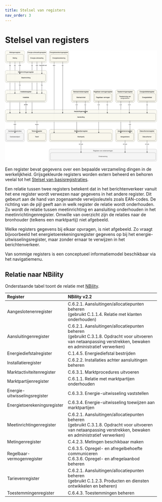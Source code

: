 ```yaml
---
title: Stelsel van registers
nav_order: 3
---
```


# Stelsel van registers

![Diagram](stelselplaat.drawio.svg)

Een register bevat gegevens over een bepaalde verzameling dingen in de werkelijkheid. Grijsgekleurde registers worden extern beheerd en behoren veelal tot het [Stelsel van basisregistraties](https://www.digitaleoverheid.nl/overzicht-van-alle-onderwerpen/stelsel-van-basisregistraties/).

Een relatie tussen twee registers betekent dat in het berichtenverkeer vanuit het ene register wordt verwezen naar gegevens in het andere register. Dit gebeurt aan de hand van zogenaamde verwijssleutels zoals EAN-codes. De richting van de pijl geeft aan in welk register de relatie wordt onderhouden. Zo wordt de relatie tussen meetinrichting en aansluiting onderhouden in het meetinrichtingenregister. Omwille van overzicht zijn de relaties naar de bronhouder (telkens een marktpartij) niet afgebeeld.

Welke registers gegevens bij elkaar opvragen, is niet afgebeeld. Zo vraagt bijvoorbeeld het energietoerekeningsregister gegevens op bij het energie-uitwisselingsregister, maar zonder ernaar te verwijzen in het berichtenverkeer.

Van sommige registers is een conceptueel informatiemodel beschikbaar via het navigatiemenu.

## Relatie naar NBility

Onderstaande tabel toont de relatie met [NBility](https://nbility-model.github.io/).

| Register | NBility v2.2 |
| :--- | :--- |
| Aangeslotenenregister | C.6.2.1. Aansluitingen/allocatiepunten beheren<br/>(gebruikt C.1.1.4. Relatie met klanten onderhouden) |
| Aansluitingenregister | C.6.2.1. Aansluitingen/allocatiepunten beheren<br/>(gebruikt C.3.1.8. Opdracht voor uitvoeren van netaanpassing verstrekken, bewaken en administratief verwerken) |
| Energiediefstalregister |C.1.4.5. Energiediefstal bestrijden |
| Installatieregister | C.6.2.2. Installaties achter aansluitingen beheren |
| Marktactiviteitenregister | C.6.3.1. Marktprocedures uitvoeren |
| Marktpartijenregister | C.6.1.1. Relatie met marktpartijen onderhouden |
| Energie-uitwisselingsregister | C.6.3.3. Energie-uitwisseling vaststellen |
| Energietoerekeningsregister | C.6.3.4. Energie-uitwisseling toewijzen aan marktpartijen |
| Meetinrichtingenregister | C.6.2.1. Aansluitingen/allocatiepunten beheren<br/>(gebruikt C.3.1.8. Opdracht voor uitvoeren van netaanpassing verstrekken, bewaken en administratief verwerken) |
| Metingenregister | C.4.2.3. Metingen beschikbaar maken |
| Regelbaar-vermogenregister | C.6.3.5. Opregel- en afregelbehoefte communiceren<br/>C.6.3.6. Opregel- en afregelaanbod beheren |
| Tarievenregister | C.6.2.1. Aansluitingen/allocatiepunten beheren<br/>(gebruikt C.1.2.3. Producten en diensten ontwikkelen en beheren) |
| Toestemmingenregister | C.6.4.3. Toestemmingen beheren |
